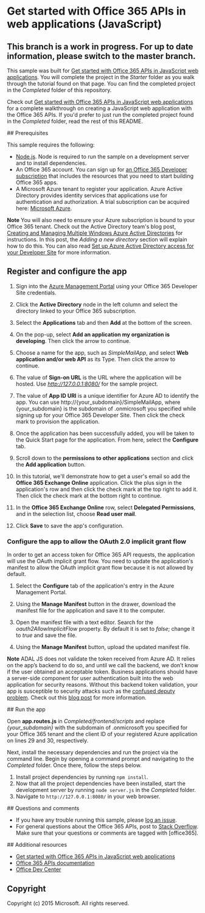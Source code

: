 # Get started with Office 365 APIs in web applications (JavaScript)

## This branch is a work in progress. For up to date information, please switch to the master branch.

This sample was built for [Get started with Office 365 APIs in JavaScript web applications](http://aka.ms/get-started-with-js). You will complete the project in the *Starter* folder as you walk through the tutorial found on that page. You can find the completed project in the *Completed* folder of this repository.

Check out [Get started with Office 365 APIs in JavaScript web applications](http://aka.ms/get-started-with-js) for a complete walkthrough on creating a JavaScript web application with the Office 365 APIs. If you'd prefer to just run the completed project found in the *Completed* folder, read the rest of this README. 

<a name="prerequisites"/>
## Prerequisites

This sample requires the following:
* [Node.js](https://nodejs.org/). Node is required to run the sample on a development server and to install dependencies. 
* An Office 365 account. You can sign up for [an Office 365 Developer subscription](http://aka.ms/ro9c62) that includes the resources that you need to start building Office 365 apps.
* A Microsoft Azure tenant to register your application. Azure Active Directory provides identity services that applications use for authentication and authorization. A trial subscription can be acquired here: [Microsoft Azure](http://aka.ms/jjm0q7).

**Note**  You will also need to ensure your Azure subscription is bound to your Office 365 tenant. Check out the Active Directory team's blog post, [Creating and Managing Multiple Windows Azure Active Directories](http://aka.ms/lrb3ln) for instructions. In this post, the *Adding a new directory* section will explain how to do this. You can also read [Set up Azure Active Directory access for your Developer Site](http://aka.ms/fv273q) for more information.

<a name="configure"></a>
## Register and configure the app

1. Sign into the [Azure Management Portal](https://manage.windowsazure.com/) using your Office 365 Developer Site credentials.

2. Click the **Active Directory** node in the left column and select the directory linked to your Office 365 subscription.

3. Select the **Applications** tab and then **Add** at the bottom of the screen.

4. On the pop-up, select **Add an application my organization is developing**. Then click the arrow to continue. 

5. Choose a name for the app, such as *SimpleMailApp*, and select **Web application and/or web API** as its Type. Then click the arrow to continue.

6. The value of **Sign-on URL** is the URL where the application will be hosted. Use *http://127.0.0.1:8080/* for the sample project.

7. The value of **App ID URI** is a unique identifier for Azure AD to identify the app. You can use http://{your_subdomain}/SimpleMailApp, where {your_subdomain} is the subdomain of .onmicrosoft you specified while signing up for your Office 365 Developer Site. Then click the check mark to provision the application.

8. Once the application has been successfully added, you will be taken to the Quick Start page for the application. From here, select the **Configure** tab.

9. Scroll down to the **permissions to other applications** section and click the **Add application** button.

10. In this tutorial, we'll demonstrate how to get a user's email so add the **Office 365 Exchange Online** application. Click the plus sign in the application's row and then click the check mark at the top right to add it. Then click the check mark at the bottom right to continue.

11. In the **Office 365 Exchange Online** row, select **Delegated Permissions**, and in the selection list, choose **Read user mail**.

12. Click **Save** to save the app's configuration.

### Configure the app to allow the OAuth 2.0 implicit grant flow

In order to get an access token for Office 365 API requests, the application will use the OAuth implicit grant flow. You need to update the application's manifest to allow the OAuth implicit grant flow because it is not allowed by default. 

1. Select the **Configure** tab of the application's entry in the Azure Management Portal. 

2. Using the **Manage Manifest** button in the drawer, download the manifest file for the application and save it to the computer.

3. Open the manifest file with a text editor. Search for the *oauth2AllowImplicitFlow* property. By default it is set to *false*; change it to *true* and save the file.

4. Using the **Manage Manifest** button, upload the updated manifest file.

**Note** ADAL JS does not validate the token received from Azure AD. It relies on the app’s backend to do so, and until we call the backend, we don’t know if the user obtained an acceptable token. Business applications should have a server-side component for user authentication built into the web application for security reasons. Without this backend token validation, your app is susceptible to security attacks such as the [confused deputy problem](https://en.wikipedia.org/wiki/Confused_deputy_problem). Check out this [blog post](http://www.cloudidentity.com/blog/2015/02/19/introducing-adal-js-v1/) for more information.

<a name="run"/>
## Run the app

Open **app.routes.js** in *Completed/frontend/scripts* and replace *{your_subdomain}* with the subdomain of .onmicrosoft you specified for your Office 365 tenant and the client ID of your registered Azure application on lines 29 and 30, respectively. 

Next, install the necessary dependencies and run the project via the command line. Begin by opening a command prompt and navigating to the *Completed* folder. Once there, follow the steps below.

1. Install project dependencies by running ```npm install```.
2. Now that all the project dependencies have been installed, start the development server by running ```node server.js``` in the *Completed* folder.
3. Navigate to ```http://127.0.0.1:8080/``` in your web browser.

<a name="questions-and-comments"/>
## Questions and comments

- If you have any trouble running this sample, please [log an issue](https://github.com/OfficeDev/O365-Angular-GetStarted/issues).
- For general questions about the Office 365 APIs, post to [Stack Overflow](http://stackoverflow.com/). Make sure that your questions or comments are tagged with [office365].
  
<a name="additional-resources"/>
## Additional resources

* [Get started with Office 365 APIs in JavaScript web applications](http://aka.ms/get-started-with-js)
* [Office 365 APIs documentation](http://msdn.microsoft.com/office/office365/howto/platform-development-overview)
* [Office Dev Center](http://dev.office.com/)

## Copyright
Copyright (c) 2015 Microsoft. All rights reserved.
